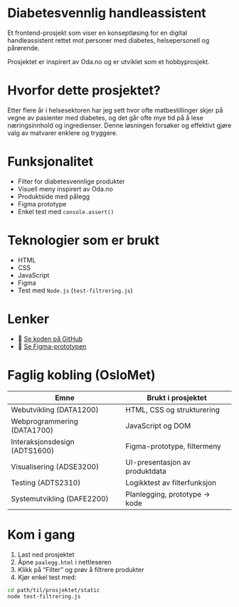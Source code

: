 # Diabetesvennlig handleassistent 

Et frontend-prosjekt som viser en konseptløsing for en digital handleassistent rettet mot personer
med diabetes, helsepersonell og pårørende. 

Prosjektet er inspirert av Oda.no og er utviklet som et hobbyprosjekt. 

# Hvorfor dette prosjektet?
Etter flere år i helsesektoren har jeg sett hvor ofte matbestillinger skjer på vegne av pasienter 
med diabetes, og det går ofte mye tid på å lese næringsinnhold og ingredienser.
Denne løsningen forsøker og effektivt gjøre valg av matvarer enklere og tryggere. 

# Funksjonalitet 
- Filter for diabetesvennlige produkter 
- Visuell meny inspirert av Oda.no 
- Produktside med pålegg 
- Figma prototype
- Enkel test med `console.assert()`

# Teknologier som er brukt 
- HTML
- CSS
- JavaScript
- Figma
- Test med `Node.js` (`test-filtrering.js`) 

# Lenker
- 🔧 [Se koden på GitHub](https://github.com/emiduf/diabetesvennligHandleassistent)
- 🎨 [Se Figma-prototypen](https://www.figma.com/proto/6hkAGfV36rfyo2PvYdvWaX/Diabetesvennlig-handlessistent-prototype?node-id=0-1&t=PLpWHAIRN4ecgqhQ-1)

# Faglig kobling (OsloMet)
| Emne                      | Brukt i prosjektet                         |
|---------------------------|--------------------------------------------|
| Webutvikling (DATA1200)   | HTML, CSS og strukturering                 |
| Webprogrammering (DATA1700)| JavaScript og DOM                         |
| Interaksjonsdesign (ADTS1600) | Figma-prototype, filtermeny             |
| Visualisering (ADSE3200)  | UI-presentasjon av produktdata            |
| Testing (ADTS2310)        | Logikktest av filterfunksjon              |
| Systemutvikling (DAFE2200)| Planlegging, prototype → kode             |

# Kom i gang
1. Last ned prosjektet
2. Åpne `paalegg.html` i nettleseren
3. Klikk på “Filter” og prøv å filtrere produkter
4. Kjør enkel test med:

```bash
cd path/til/prosjektet/static
node test-filtrering.js
